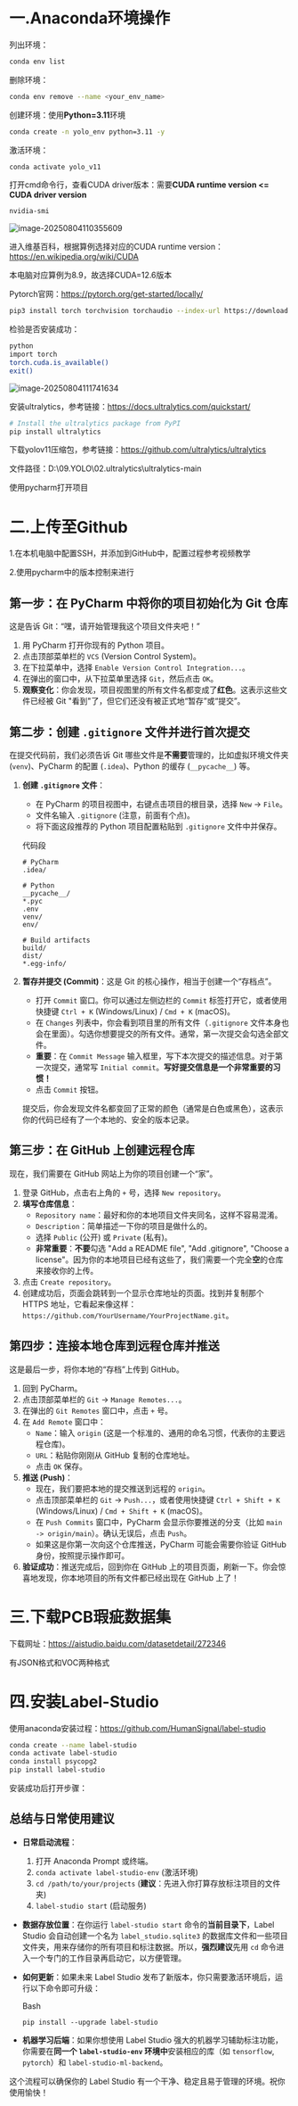 # 一.Anaconda环境操作

列出环境：

```bash
conda env list
```

删除环境：

```bash
conda env remove --name <your_env_name>
```

创建环境：使用**Python=3.11**环境

```bash
conda create -n yolo_env python=3.11 -y
```

激活环境：

```bash
conda activate yolo_v11
```

打开cmd命令行，查看CUDA driver版本：需要**CUDA runtime version <= CUDA driver version**

```bash
nvidia-smi
```

![image-20250804110355609](https://typora-picture-wang.oss-cn-shanghai.aliyuncs.com/image-20250804110355609.png)

进入维基百科，根据算例选择对应的CUDA runtime version：https://en.wikipedia.org/wiki/CUDA

本电脑对应算例为8.9，故选择CUDA=12.6版本

Pytorch官网：https://pytorch.org/get-started/locally/

```bash
pip3 install torch torchvision torchaudio --index-url https://download.pytorch.org/whl/cu126
```

检验是否安装成功：

```bash
python
import torch
torch.cuda.is_available()
exit()
```

![image-20250804111741634](https://typora-picture-wang.oss-cn-shanghai.aliyuncs.com/image-20250804111741634.png)

安装ultralytics，参考链接：https://docs.ultralytics.com/quickstart/

```bash
# Install the ultralytics package from PyPI
pip install ultralytics
```

下载yolov11压缩包，参考链接：https://github.com/ultralytics/ultralytics

文件路径：D:\09.YOLO\02.ultralytics\ultralytics-main

使用pycharm打开项目





# 二.上传至Github

1.在本机电脑中配置SSH，并添加到GitHub中，配置过程参考视频教学

2.使用pycharm中的版本控制来进行

## 第一步：在 PyCharm 中将你的项目初始化为 Git 仓库

这是告诉 Git：“嘿，请开始管理我这个项目文件夹吧！”

1. 用 PyCharm 打开你现有的 Python 项目。
2. 点击顶部菜单栏的 `VCS` (Version Control System)。
3. 在下拉菜单中，选择 `Enable Version Control Integration...`。
4. 在弹出的窗口中，从下拉菜单里选择 `Git`，然后点击 `OK`。
5. **观察变化**：你会发现，项目视图里的所有文件名都变成了**红色**。这表示这些文件已经被 Git "看到"了，但它们还没有被正式地“暂存”或“提交”。

## 第二步：创建 `.gitignore` 文件并进行首次提交

在提交代码前，我们必须告诉 Git 哪些文件是**不需要**管理的，比如虚拟环境文件夹 (`venv`)、PyCharm 的配置 (`.idea`)、Python 的缓存 (`__pycache__`) 等。

1. **创建 `.gitignore` 文件**：

   - 在 PyCharm 的项目视图中，右键点击项目的根目录，选择 `New` -> `File`。
   - 文件名输入 `.gitignore` (注意，前面有个点)。
   - 将下面这段推荐的 Python 项目配置粘贴到 `.gitignore` 文件中并保存。

   代码段

   ```
   # PyCharm
   .idea/
   
   # Python
   __pycache__/
   *.pyc
   .env
   venv/
   env/
   
   # Build artifacts
   build/
   dist/
   *.egg-info/
   ```

2. **暂存并提交 (Commit)**：这是 Git 的核心操作，相当于创建一个“存档点”。

   - 打开 `Commit` 窗口。你可以通过左侧边栏的 `Commit` 标签打开它，或者使用快捷键 `Ctrl + K` (Windows/Linux) / `Cmd + K` (macOS)。
   - 在 `Changes` 列表中，你会看到项目里的所有文件（`.gitignore` 文件本身也会在里面）。勾选你想要提交的所有文件。通常，第一次提交会勾选全部文件。
   - **重要**：在 `Commit Message` 输入框里，写下本次提交的描述信息。对于第一次提交，通常写 `Initial commit`。**写好提交信息是一个非常重要的习惯！**
   - 点击 `Commit` 按钮。

   提交后，你会发现文件名都变回了正常的颜色（通常是白色或黑色），这表示你的代码已经有了一个本地的、安全的版本记录。

## 第三步：在 GitHub 上创建远程仓库

现在，我们需要在 GitHub 网站上为你的项目创建一个“家”。

1. 登录 GitHub，点击右上角的 `+` 号，选择 `New repository`。
2. **填写仓库信息**：
   - `Repository name`：最好和你的本地项目文件夹同名，这样不容易混淆。
   - `Description`：简单描述一下你的项目是做什么的。
   - 选择 `Public` (公开) 或 `Private` (私有)。
   - **非常重要**：**不要**勾选 "Add a README file", "Add .gitignore", "Choose a license"。因为你的本地项目已经有这些了，我们需要一个完全**空**的仓库来接收你的上传。
3. 点击 `Create repository`。
4. 创建成功后，页面会跳转到一个显示仓库地址的页面。找到并复制那个 HTTPS 地址，它看起来像这样：`https://github.com/YourUsername/YourProjectName.git`。

## 第四步：连接本地仓库到远程仓库并推送

这是最后一步，将你本地的“存档”上传到 GitHub。

1. 回到 PyCharm。
2. 点击顶部菜单栏的 `Git` -> `Manage Remotes...`。
3. 在弹出的 `Git Remotes` 窗口中，点击 `+` 号。
4. 在 `Add Remote` 窗口中：
   - `Name`：输入 `origin` (这是一个标准的、通用的命名习惯，代表你的主要远程仓库)。
   - `URL`：粘贴你刚刚从 GitHub 复制的仓库地址。
   - 点击 `OK` 保存。
5. **推送 (Push)**：
   - 现在，我们要把本地的提交推送到远程的 `origin`。
   - 点击顶部菜单栏的 `Git` -> `Push...`，或者使用快捷键 `Ctrl + Shift + K` (Windows/Linux) / `Cmd + Shift + K` (macOS)。
   - 在 `Push Commits` 窗口中，PyCharm 会显示你要推送的分支（比如 `main -> origin/main`）。确认无误后，点击 `Push`。
   - 如果这是你第一次向这个仓库推送，PyCharm 可能会需要你验证 GitHub 身份，按照提示操作即可。
6. **验证成功**：推送完成后，回到你在 GitHub 上的项目页面，刷新一下。你会惊喜地发现，你本地项目的所有文件都已经出现在 GitHub 上了！



# 三.下载PCB瑕疵数据集

下载网址：https://aistudio.baidu.com/datasetdetail/272346

有JSON格式和VOC两种格式

# 四.安装Label-Studio

使用anaconda安装过程：https://github.com/HumanSignal/label-studio

```bash
conda create --name label-studio
conda activate label-studio
conda install psycopg2
pip install label-studio
```

安装成功后打开步骤：

## 总结与日常使用建议

- **日常启动流程**：

  1. 打开 Anaconda Prompt 或终端。
  2. `conda activate label-studio-env` (激活环境)
  3. `cd /path/to/your/projects` (**建议**：先进入你打算存放标注项目的文件夹)
  4. `label-studio start` (启动服务)

- **数据存放位置**：在你运行 `label-studio start` 命令的**当前目录下**，Label Studio 会自动创建一个名为 `label_studio.sqlite3` 的数据库文件和一些项目文件夹，用来存储你的所有项目和标注数据。所以，**强烈建议**先用 `cd` 命令进入一个专门的工作目录再启动它，以方便管理。

- **如何更新**：如果未来 Label Studio 发布了新版本，你只需要激活环境后，运行以下命令即可升级：

  Bash

  ```
  pip install --upgrade label-studio
  ```

- **机器学习后端**：如果你想使用 Label Studio 强大的机器学习辅助标注功能，你需要在**同一个 `label-studio-env` 环境中**安装相应的库（如 `tensorflow`, `pytorch`）和 `label-studio-ml-backend`。

这个流程可以确保你的 Label Studio 有一个干净、稳定且易于管理的环境。祝你使用愉快！

